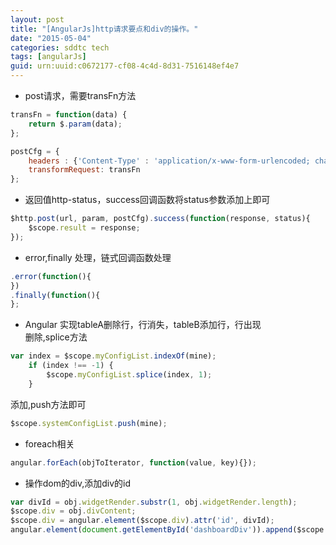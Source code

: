 ```yaml
---
layout: post
title: "[AngularJs]http请求要点和div的操作。"
date: "2015-05-04"
categories: sddtc tech
tags: [angularJs]
guid: urn:uuid:c0672177-cf08-4c4d-8d31-7516148ef4e7
---
```


* post请求，需要transFn方法   

~~~javascript    
transFn = function(data) {  
    return $.param(data);  
};  

postCfg = {  
    headers : {'Content-Type' : 'application/x-www-form-urlencoded; charset=UTF-8'},  
  	transformRequest: transFn  
};  

~~~    
* 返回值http-status，success回调函数将status参数添加上即可   

~~~javascript
$http.post(url, param, postCfg).success(function(response, status){  
    $scope.result = response;  
});  

~~~    

* error,finally 处理，链式回调函数处理    

~~~javascript
.error(function(){
})
.finally(function(){
};
~~~

* Angular 实现tableA删除行，行消失，tableB添加行，行出现  
删除,splice方法  

~~~javascript
var index = $scope.myConfigList.indexOf(mine);
    if (index !== -1) {
        $scope.myConfigList.splice(index, 1);
    }
~~~

添加,push方法即可  

~~~javascript
$scope.systemConfigList.push(mine);
~~~

* foreach相关  

~~~javascript
angular.forEach(objToIterator, function(value, key){});
~~~

* 操作dom的div,添加div的id  

~~~javascript
var divId = obj.widgetRender.substr(1, obj.widgetRender.length);
$scope.div = obj.divContent;
$scope.div = angular.element($scope.div).attr('id', divId);
angular.element(document.getElementById('dashboardDiv')).append($scope.div);
~~~
